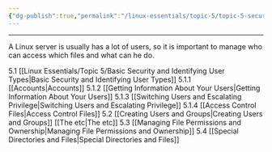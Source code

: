 ```yaml
---
{"dg-publish":true,"permalink":"/linux-essentials/topic-5/topic-5-security-and-file-permissions/","pinned":"true","noteIcon":"1"}
---
```


---
A Linux server is usually has a lot of users, so it is important to manage who can access which files and what can he do.

5.1 [[Linux Essentials/Topic 5/Basic Security and Identifying User Types\|Basic Security and Identifying User Types]]
	5.1.1 [[Accounts\|Accounts]]
	5.1.2 [[Getting Information About Your Users\|Getting Information About Your Users]]
	5.1.3 [[Switching Users and Escalating Privilege\|Switching Users and Escalating Privilege]]
	5.1.4 [[Access Control Files\|Access Control Files]]
5.2 [[Creating Users and Groups\|Creating Users and Groups]]
	[[The etc\|The etc]]
5.3 [[Managing File Permissions and Ownership\|Managing File Permissions and Ownership]]
5.4 [[Special Directories and Files\|Special Directories and Files]]